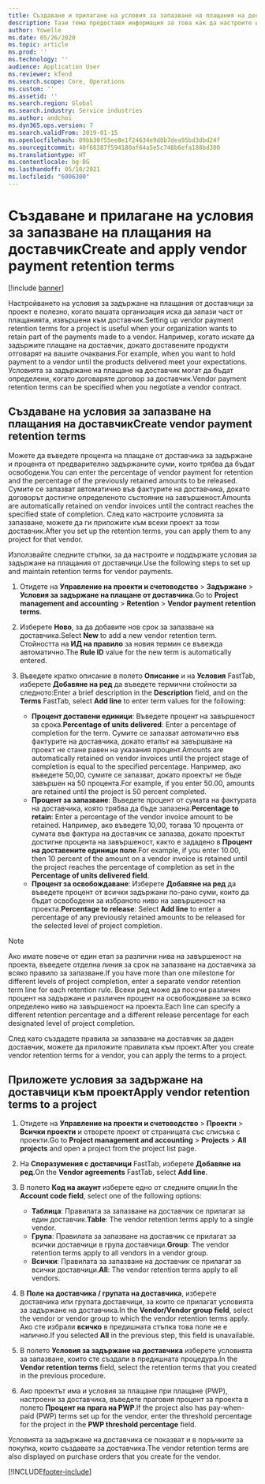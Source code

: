 ```yaml
---
title: Създаване и прилагане на условия за запазване на плащания на доставчик
description: Тази тема предоставя информация за това как да настроите и поддържате условия за задържане на плащания от доставчици.
author: Yowelle
ms.date: 05/26/2020
ms.topic: article
ms.prod: ''
ms.technology: ''
audience: Application User
ms.reviewer: kfend
ms.search.scope: Core, Operations
ms.custom: ''
ms.assetid: ''
ms.search.region: Global
ms.search.industry: Service industries
ms.author: andchoi
ms.dyn365.ops.version: 7
ms.search.validFrom: 2019-01-15
ms.openlocfilehash: 09bb30f55ee8e1f24634e9d8b7dea95bd3dbd24f
ms.sourcegitcommit: 40f68387f594180af64a5e5c748b6efa188bd300
ms.translationtype: HT
ms.contentlocale: bg-BG
ms.lasthandoff: 05/10/2021
ms.locfileid: "6006300"
---
```

# <a name="create-and-apply-vendor-payment-retention-terms"></a><span data-ttu-id="32f76-103">Създаване и прилагане на условия за запазване на плащания на доставчик</span><span class="sxs-lookup"><span data-stu-id="32f76-103">Create and apply vendor payment retention terms</span></span>

[!include [banner](../includes/banner.md)] 

<span data-ttu-id="32f76-104">Настройването на условия за задържане на плащания от доставчици за проект е полезно, когато вашата организация иска да запази част от плащанията, извършени към доставчик.</span><span class="sxs-lookup"><span data-stu-id="32f76-104">Setting up vendor payment retention terms for a project is useful when your organization wants to retain part of the payments made to a vendor.</span></span> <span data-ttu-id="32f76-105">Например, когато искате да задържите плащане на доставчик, докато доставените продукти отговарят на вашите очаквания.</span><span class="sxs-lookup"><span data-stu-id="32f76-105">For example, when you want to hold payment to a vendor until the products delivered meet your expectations.</span></span> <span data-ttu-id="32f76-106">Условията за задържане на плащане на доставчик могат да бъдат определени, когато договаряте договор за доставчик.</span><span class="sxs-lookup"><span data-stu-id="32f76-106">Vendor payment retention terms can be specified when you negotiate a vendor contract.</span></span>

## <a name="create-vendor-payment-retention-terms"></a><span data-ttu-id="32f76-107">Създаване на условия за запазване на плащания на доставчик</span><span class="sxs-lookup"><span data-stu-id="32f76-107">Create vendor payment retention terms</span></span>

<span data-ttu-id="32f76-108">Можете да въведете процента на плащане от доставчика за задържане и процента от предварително задържаните суми, които трябва да бъдат освободени.</span><span class="sxs-lookup"><span data-stu-id="32f76-108">You can enter the percentage of vendor payment for retention and the percentage of the previously retained amounts to be released.</span></span> <span data-ttu-id="32f76-109">Сумите се запазват автоматично във фактурите на доставчика, докато договорът достигне определеното състояние на завършеност.</span><span class="sxs-lookup"><span data-stu-id="32f76-109">Amounts are automatically retained on vendor invoices until the contract reaches the specified state of completion.</span></span> <span data-ttu-id="32f76-110">След като настроите условията за запазване, можете да ги приложите към всеки проект за този доставчик.</span><span class="sxs-lookup"><span data-stu-id="32f76-110">After you set up the retention terms, you can apply them to any project for that vendor.</span></span>

<span data-ttu-id="32f76-111">Използвайте следните стъпки, за да настроите и поддържате условия за задържане на плащания от доставчици.</span><span class="sxs-lookup"><span data-stu-id="32f76-111">Use the following steps to set up and maintain retention terms for vendor payments.</span></span> 

1. <span data-ttu-id="32f76-112">Отидете на **Управление на проекти и счетоводство** > **Задържане** > **Условия за задържане на плащане от доставчика**.</span><span class="sxs-lookup"><span data-stu-id="32f76-112">Go to **Project management and accounting** > **Retention** > **Vendor payment retention terms**.</span></span>
2. <span data-ttu-id="32f76-113">Изберете **Ново**, за да добавите нов срок за запазване на доставчика.</span><span class="sxs-lookup"><span data-stu-id="32f76-113">Select **New** to add a new vendor retention term.</span></span> <span data-ttu-id="32f76-114">Стойността на **ИД на правило** за новия термин се въвежда автоматично.</span><span class="sxs-lookup"><span data-stu-id="32f76-114">The **Rule ID** value for the new term is automatically entered.</span></span> 
3. <span data-ttu-id="32f76-115">Въведете кратко описание в полето **Описание** и на **Условия** FastTab, изберете **Добавяне на ред** да въведете термични стойности за следното:</span><span class="sxs-lookup"><span data-stu-id="32f76-115">Enter a brief description in the **Description** field, and on the **Terms** FastTab, select **Add line** to enter term values for the following:</span></span>

   - <span data-ttu-id="32f76-116">**Процент доставени единици**: Въведете процент на завършеност за срока.</span><span class="sxs-lookup"><span data-stu-id="32f76-116">**Percentage of units delivered**: Enter a percentage of completion for the term.</span></span> <span data-ttu-id="32f76-117">Сумите се запазват автоматично във фактурите на доставчика, докато етапът на завършване на проект не стане равен на указания процент.</span><span class="sxs-lookup"><span data-stu-id="32f76-117">Amounts are automatically retained on vendor invoices until the project stage of completion is equal to the specified percentage.</span></span> <span data-ttu-id="32f76-118">Например, ако въведете 50,00, сумите се запазват, докато проектът не бъде завършен на 50 процента.</span><span class="sxs-lookup"><span data-stu-id="32f76-118">For example, if you enter 50.00, amounts are retained until the project is 50 percent completed.</span></span>
   - <span data-ttu-id="32f76-119">**Процент за запазване**: Въведете процент от сумата на фактурата на доставчика, която трябва да бъде запазена.</span><span class="sxs-lookup"><span data-stu-id="32f76-119">**Percentage to retain**: Enter a percentage of the vendor invoice amount to be retained.</span></span> <span data-ttu-id="32f76-120">Например, ако въведете 10,00, тогава 10 процента от сумата във фактура на доставчик се запазва, докато проектът достигне процента на завършеност, както е зададено в **Процент на доставените единици поле**.</span><span class="sxs-lookup"><span data-stu-id="32f76-120">For example, if you enter 10.00, then 10 percent of the amount on a vendor invoice is retained until the project reaches the percentage of completion as set in the **Percentage of units delivered field**.</span></span>
   - <span data-ttu-id="32f76-121">**Процент за освобождаване**: Изберете **Добавяне на ред** да въведете процент от всички задържани по-рано суми, които да бъдат освободени за избраното ниво на завършеност на проекта.</span><span class="sxs-lookup"><span data-stu-id="32f76-121">**Percentage to release**: Select **Add line** to enter a percentage of any previously retained amounts to be released for the selected level of project completion.</span></span>

> [!NOTE]
> <span data-ttu-id="32f76-122">Ако имате повече от един етап за различни нива на завършеност на проекта, въведете отделна линия за срок на запазване на доставчика за всяко правило за запазване.</span><span class="sxs-lookup"><span data-stu-id="32f76-122">If you have more than one milestone for different levels of project completion, enter a separate vendor retention term line for each retention rule.</span></span> <span data-ttu-id="32f76-123">Всеки ред може да посочи различен процент на задържане и различен процент на освобождаване за всяко определено ниво на завършеност на проекта.</span><span class="sxs-lookup"><span data-stu-id="32f76-123">Each line can specify a different retention percentage and a different release percentage for each designated level of project completion.</span></span>

<span data-ttu-id="32f76-124">След като създадете правила за запазване на доставчик за даден доставчик, можете да приложите правилата към проект.</span><span class="sxs-lookup"><span data-stu-id="32f76-124">After you create vendor retention terms for a vendor, you can apply the terms to a project.</span></span>

## <a name="apply-vendor-retention-terms-to-a-project"></a><span data-ttu-id="32f76-125">Приложете условия за задържане на доставчици към проект</span><span class="sxs-lookup"><span data-stu-id="32f76-125">Apply vendor retention terms to a project</span></span>

1. <span data-ttu-id="32f76-126">Отидете на **Управление на проекти и счетоводство** > **Проекти** > **Всички проекти** и отворете проект от страницата със списъка с проекти.</span><span class="sxs-lookup"><span data-stu-id="32f76-126">Go to **Project management and accounting** > **Projects** > **All projects** and open a project from the project list page.</span></span>
2. <span data-ttu-id="32f76-127">На **Споразумения с доставчици** FastTab, изберете **Добавяне на ред**.</span><span class="sxs-lookup"><span data-stu-id="32f76-127">On the **Vendor agreements** FastTab, select **Add line**.</span></span>
3. <span data-ttu-id="32f76-128">В полето **Код на акаунт** изберете едно от следните опции:</span><span class="sxs-lookup"><span data-stu-id="32f76-128">In the **Account code field**, select one of the following options:</span></span> 

   - <span data-ttu-id="32f76-129">**Таблица**: Правилата за запазване на доставчик се прилагат за един доставчик.</span><span class="sxs-lookup"><span data-stu-id="32f76-129">**Table**: The vendor retention terms apply to a single vendor.</span></span>
   - <span data-ttu-id="32f76-130">**Група**: Правилата за запазване на доставчик се прилагат за всички доставчици в група доставчици.</span><span class="sxs-lookup"><span data-stu-id="32f76-130">**Group**: The vendor retention terms apply to all vendors in a vendor group.</span></span>
   - <span data-ttu-id="32f76-131">**Всички**: Правилата за запазване на доставчик се прилагат за всички доставчици.</span><span class="sxs-lookup"><span data-stu-id="32f76-131">**All**: The vendor retention terms apply to all vendors.</span></span>

4. <span data-ttu-id="32f76-132">В **Поле на доставчика / групата на доставчика**, изберете доставчика или групата доставчици, за които се прилагат условията за задържане на доставчика.</span><span class="sxs-lookup"><span data-stu-id="32f76-132">In the **Vendor/Vendor group field**, select the vendor or vendor group to which the vendor retention terms apply.</span></span> <span data-ttu-id="32f76-133">Ако сте избрали **всичко** в предишната стъпка това поле не е налично.</span><span class="sxs-lookup"><span data-stu-id="32f76-133">If you selected **All** in the previous step, this field is unavailable.</span></span>
5. <span data-ttu-id="32f76-134">В полето **Условия за задържане на доставчика** изберете условията за запазване, които сте създали в предишната процедура.</span><span class="sxs-lookup"><span data-stu-id="32f76-134">In the **Vendor retention terms** field, select the retention terms that you created in the previous procedure.</span></span>
6. <span data-ttu-id="32f76-135">Ако проектът има и условия за плащане при плащане (PWP), настроени за доставчика, въведете праговия процент за проекта в полето **Процент на прага на PWP**.</span><span class="sxs-lookup"><span data-stu-id="32f76-135">If the project also has pay-when-paid (PWP) terms set up for the vendor, enter the threshold percentage for the project in the **PWP threshold percentage** field.</span></span>

<span data-ttu-id="32f76-136">Условията за задържане на доставчика се показват и в поръчките за покупка, които създавате за доставчика.</span><span class="sxs-lookup"><span data-stu-id="32f76-136">The vendor retention terms are also displayed on purchase orders that you create for the vendor.</span></span>


[!INCLUDE[footer-include](../includes/footer-banner.md)]